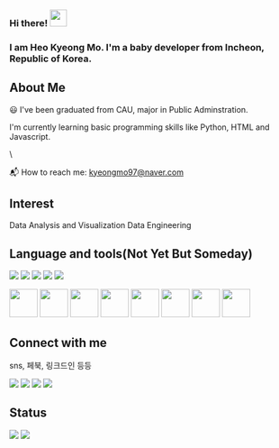 ### Hi there! <img src="https://raw.githubusercontent.com/MartinHeinz/MartinHeinz/master/wave.gif" width="30px">
### I am Heo Kyeong Mo. I'm a baby developer from Incheon, Republic of Korea.

## About Me
:smiley: I've been graduated from CAU, major in Public Adminstration. 

I'm currently learning basic programming skills like Python, HTML and Javascript.

\\<!--:pencil: Sometimes I write articles on [Medium](https://medium.com/) <br/> -->

📬 How to reach me: kyeongmo97@naver.com 



## Interest 
Data Analysis and Visualization
Data Engineering


## Language and tools(Not Yet But Someday)
<p>
<img src="https://img.shields.io/badge/HTML5-E34F26?&style=flat-square&logo=html5&logoColor=white"/> 
<img src="https://img.shields.io/badge/CSS3-1572B6?style=flat-square&logo=css3&logoColor=white" /> 
<img src="https://img.shields.io/badge/JavaScript-323330?style=flat-square&logo=javascript&logoColor=F7DF1E" />
<img src="https://img.shields.io/badge/Python-3766AB?style=flat-square&logo=Python&logoColor=white"/> 
<img src="https://img.shields.io/badge/Flask-000000?style=flat-square&logo=flask&logoColor=white"/>
</p>

<p>
<img src="https://cdn.jsdelivr.net/gh/devicons/devicon/icons/html5/html5-original-wordmark.svg" width="50" height="50"/>
<img src="https://cdn.jsdelivr.net/gh/devicons/devicon/icons/css3/css3-original-wordmark.svg" width="50" height="50"/>
<img src="https://cdn.jsdelivr.net/gh/devicons/devicon/icons/javascript/javascript-original.svg" width="50" height="50"/>
<img src="https://cdn.jsdelivr.net/gh/devicons/devicon/icons/python/python-original-wordmark.svg" width="50" height="50"/>
<img src="https://cdn.jsdelivr.net/gh/devicons/devicon/icons/flask/flask-original-wordmark.svg" width="50" height="50"/>
<img src="https://cdn.jsdelivr.net/gh/devicons/devicon/icons/spring/spring-original-wordmark.svg" width="50" height="50"/>
<img src="https://cdn.jsdelivr.net/gh/devicons/devicon/icons/vscode/vscode-original-wordmark.svg" width="50" height="50"/>
<img src="https://cdn.jsdelivr.net/gh/devicons/devicon/icons/aftereffects/aftereffects-original.svg" width="50" height="50" />
</p>

## Connect with me
sns, 페북, 링크드인 등등
<p>
<a href="www.gmail.com"><img src="https://img.shields.io/badge/Gmail-D14836?style=for-the-badge&logo=gmail&logoColor=white"/></a>
<img src="https://img.shields.io/badge/Line-00C300?style=for-the-badge&logo=line&logoColor=white"/> 
<img src="https://img.shields.io/badge/Telegram-2CA5E0?style=for-the-badge&logo=telegram&logoColor=white"/> 
<img src="https://img.shields.io/badge/LinkedIn-0077B5?style=for-the-badge&logo=linkedin&logoColor=white"/>
</p>


## Status
<!-- status bar -->
  <img src="https://github-readme-stats.vercel.app/api?username=gangmo1011&layout=compact&show_icons=true&theme=vue&hide_border=true" />
  <img src="https://github-readme-stats.vercel.app/api/top-langs/?username=gangmo1011&layout=compact&theme=vue&hide_border=true" />





